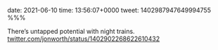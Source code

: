 date: 2021-06-10
time: 13:56:07+0000
tweet: 1402987947649994755
%%%

There’s untapped potential with night trains. [twitter.com/jonworth/status/1402902268622610432](https://twitter.com/jonworth/status/1402902268622610432)
